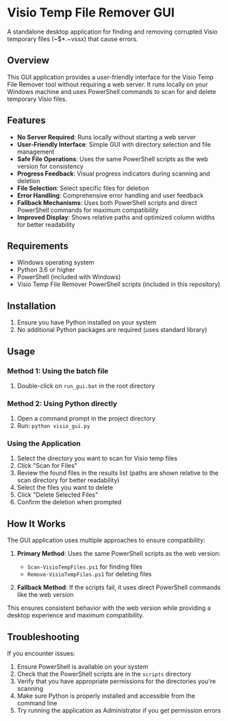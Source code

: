 # Visio Temp File Remover GUI

A standalone desktop application for finding and removing corrupted Visio temporary files (~$*.~vssx) that cause errors.

## Overview

This GUI application provides a user-friendly interface for the Visio Temp File Remover tool without requiring a web server. It runs locally on your Windows machine and uses PowerShell commands to scan for and delete temporary Visio files.

## Features

- **No Server Required**: Runs locally without starting a web server
- **User-Friendly Interface**: Simple GUI with directory selection and file management
- **Safe File Operations**: Uses the same PowerShell scripts as the web version for consistency
- **Progress Feedback**: Visual progress indicators during scanning and deletion
- **File Selection**: Select specific files for deletion
- **Error Handling**: Comprehensive error handling and user feedback
- **Fallback Mechanisms**: Uses both PowerShell scripts and direct PowerShell commands for maximum compatibility
- **Improved Display**: Shows relative paths and optimized column widths for better readability

## Requirements

- Windows operating system
- Python 3.6 or higher
- PowerShell (included with Windows)
- Visio Temp File Remover PowerShell scripts (included in this repository)

## Installation

1. Ensure you have Python installed on your system
2. No additional Python packages are required (uses standard library)

## Usage

### Method 1: Using the batch file
1. Double-click on `run_gui.bat` in the root directory

### Method 2: Using Python directly
1. Open a command prompt in the project directory
2. Run: `python visio_gui.py`

### Using the Application
1. Select the directory you want to scan for Visio temp files
2. Click "Scan for Files"
3. Review the found files in the results list (paths are shown relative to the scan directory for better readability)
4. Select the files you want to delete
5. Click "Delete Selected Files"
6. Confirm the deletion when prompted

## How It Works

The GUI application uses multiple approaches to ensure compatibility:

1. **Primary Method**: Uses the same PowerShell scripts as the web version:
   - `Scan-VisioTempFiles.ps1` for finding files
   - `Remove-VisioTempFiles.ps1` for deleting files

2. **Fallback Method**: If the scripts fail, it uses direct PowerShell commands like the web version

This ensures consistent behavior with the web version while providing a desktop experience and maximum compatibility.

## Troubleshooting

If you encounter issues:
1. Ensure PowerShell is available on your system
2. Check that the PowerShell scripts are in the `scripts` directory
3. Verify that you have appropriate permissions for the directories you're scanning
4. Make sure Python is properly installed and accessible from the command line
5. Try running the application as Administrator if you get permission errors